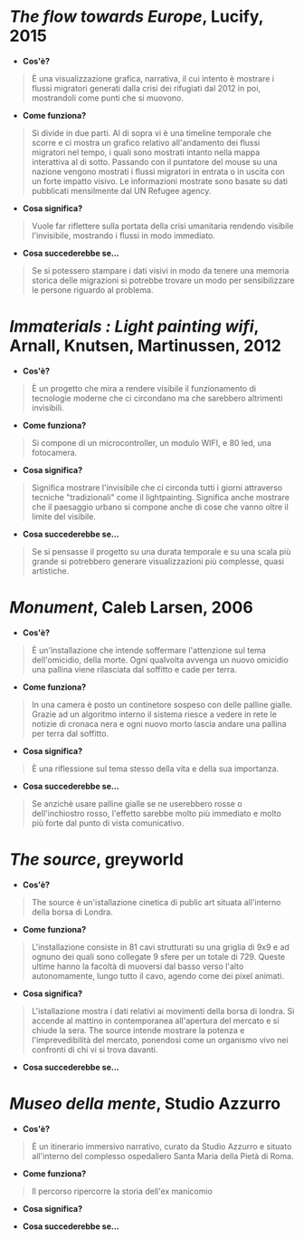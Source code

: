 
# ***The flow towards Europe***, Lucify, 2015

- **Cos'è?**
>È una visualizzazione grafica, narrativa, il cui intento è mostrare i flussi migratori  generati dalla crisi dei rifugiati dal 2012 in poi, mostrandoli come punti che si muovono.
- **Come funziona?**
>Si divide in due parti. Al di sopra vi è una timeline temporale che scorre e ci mostra un grafico relativo all'andamento dei flussi migratori nel tempo, i quali sono mostrati intanto nella mappa interattiva al di sotto. Passando con il puntatore del mouse su una nazione vengono mostrati i flussi migratori in entrata o in uscita con un forte impatto visivo.  Le informazioni mostrate sono basate su dati pubblicati mensilmente dal UN Refugee agency.
- **Cosa significa?**
> Vuole far riflettere sulla portata della crisi umanitaria rendendo visibile l'invisibile, mostrando i flussi in modo immediato.
- **Cosa succederebbe se...**
>Se si potessero stampare i dati visivi in modo da tenere una memoria storica delle migrazioni si potrebbe trovare un modo per sensibilizzare le persone riguardo al problema.





# ***Immaterials : Light painting wifi***, Arnall, Knutsen, Martinussen, 2012

- **Cos'è?**
>È un progetto che mira a rendere visibile il funzionamento di tecnologie moderne che ci circondano ma che sarebbero altrimenti invisibili.
- **Come funziona?**
>Si compone di un microcontroller, un modulo WIFI, e 80 led, una fotocamera.
- **Cosa significa?**
> Significa mostrare l'invisibile che ci circonda tutti i giorni attraverso tecniche "tradizionali" come il lightpainting.
Significa anche mostrare che il paesaggio urbano si compone anche di cose che vanno oltre il limite del visibile.
- **Cosa succederebbe se...**
>Se si pensasse il progetto su una durata temporale e su una scala più grande si potrebbero generare visualizzazioni più complesse, quasi artistiche.







# ***Monument***, Caleb Larsen, 2006

- **Cos'è?**
>È un'installazione che intende soffermare l'attenzione sul tema dell'omicidio, della morte. Ogni qualvolta avvenga un nuovo omicidio una pallina viene rilasciata dal soffitto e cade per terra.

- **Come funziona?**
>In una camera è posto un continetore sospeso con delle palline gialle. Grazie ad un algoritmo interno il sistema riesce a vedere
in rete le notizie di cronaca nera e ogni nuovo morto lascia andare una pallina per terra dal soffitto.

- **Cosa significa?**
>È una riflessione sul tema stesso della vita e della sua importanza.

- **Cosa succederebbe se...**
>Se anzichè usare palline gialle se ne userebbero rosse o dell'inchiostro rosso, l'effetto sarebbe molto più immediato e molto più forte dal punto di vista comunicativo.





# ***The source***, greyworld

- **Cos'è?**
>The source è un'istallazione cinetica di public art situata all'interno della borsa di Londra.
- **Come funziona?**
>L'installazione consiste in 81 cavi strutturati su una griglia di 9x9 e ad ognuno dei quali sono collegate 9 sfere per un totale di 729. Queste ultime hanno la facoltà di muoversi dal basso verso l'alto autonomamente, lungo tutto il cavo,  agendo come dei pixel animati.
- **Cosa significa?**
>L'istallazione mostra i dati relativi ai movimenti della borsa di londra. Si accende al mattino in contemporanea all'apertura del mercato e si chiude la sera. The source intende mostrare la potenza e l'imprevedibilità del mercato, ponendosi come un organismo vivo nei confronti di chi vi si trova davanti.
- **Cosa succederebbe se...**






# ***Museo della mente***, Studio Azzurro

- **Cos'è?**
>È un itinerario immersivo narrativo, curato da Studio Azzurro e situato all'interno del complesso ospedaliero Santa Maria della Pietà di Roma.
- **Come funziona?**
>Il percorso ripercorre la storia dell'ex manicomio
- **Cosa significa?**
>
- **Cosa succederebbe se...**
>
>
